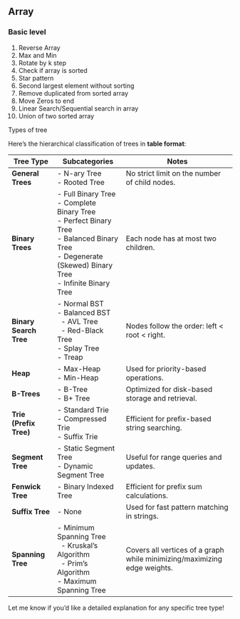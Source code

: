 ## Array 

### Basic level
1. Reverse Array
2. Max and Min
3. Rotate by k step
4. Check if array is sorted
5. Star pattern
6. Second largest element without sorting
7. Remove duplicated from sorted array
8. Move Zeros to end
9. Linear Search/Sequential search in array
10. Union of two sorted array



Types of tree 

Here’s the hierarchical classification of trees in **table format**:

| **Tree Type**          | **Subcategories**                                                      | **Notes**                                                     |
|-------------------------|----------------------------------------------------------------------|---------------------------------------------------------------|
| **General Trees**       | - N-ary Tree<br>- Rooted Tree                                        | No strict limit on the number of child nodes.                |
| **Binary Trees**        | - Full Binary Tree<br>- Complete Binary Tree<br>- Perfect Binary Tree<br>- Balanced Binary Tree<br>- Degenerate (Skewed) Binary Tree<br>- Infinite Binary Tree | Each node has at most two children.                          |
| **Binary Search Tree**  | - Normal BST<br>- Balanced BST<br>&nbsp;&nbsp;- AVL Tree<br>&nbsp;&nbsp;- Red-Black Tree<br>- Splay Tree<br>- Treap | Nodes follow the order: left < root < right.                 |
| **Heap**                | - Max-Heap<br>- Min-Heap                                             | Used for priority-based operations.                          |
| **B-Trees**             | - B-Tree<br>- B+ Tree                                               | Optimized for disk-based storage and retrieval.              |
| **Trie (Prefix Tree)**  | - Standard Trie<br>- Compressed Trie<br>- Suffix Trie               | Efficient for prefix-based string searching.                 |
| **Segment Tree**        | - Static Segment Tree<br>- Dynamic Segment Tree                     | Useful for range queries and updates.                        |
| **Fenwick Tree**        | - Binary Indexed Tree                                               | Efficient for prefix sum calculations.                       |
| **Suffix Tree**         | - None                                                              | Used for fast pattern matching in strings.                   |
| **Spanning Tree**       | - Minimum Spanning Tree<br>&nbsp;&nbsp;- Kruskal’s Algorithm<br>&nbsp;&nbsp;- Prim’s Algorithm<br>- Maximum Spanning Tree | Covers all vertices of a graph while minimizing/maximizing edge weights. |

Let me know if you’d like a detailed explanation for any specific tree type!
